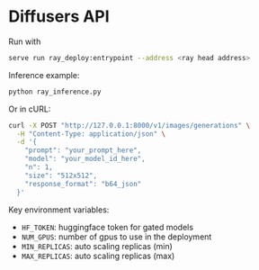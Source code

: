 # Diffusers API

Run with 
```bash
serve run ray_deploy:entrypoint --address <ray head address>
```
Inference example:

```bash
python ray_inference.py
```

Or in cURL:

```bash
curl -X POST "http://127.0.0.1:8000/v1/images/generations" \
  -H "Content-Type: application/json" \
  -d '{
    "prompt": "your_prompt_here",
    "model": "your_model_id_here",
    "n": 1,
    "size": "512x512",
    "response_format": "b64_json"
  }'
```

Key environment variables:
- `HF_TOKEN`: huggingface token for gated models
- `NUM_GPUS`: number of gpus to use in the deployment
- `MIN_REPLICAS`: auto scaling replicas (min)
- `MAX_REPLICAS`: auto scaling replicas (max)